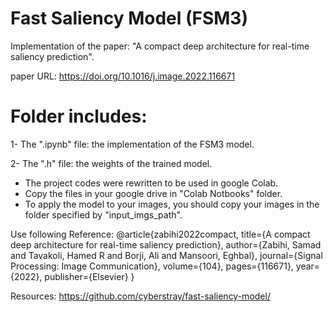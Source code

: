 # Fast Saliency Model (FSM3)

Implementation of  the paper: "A compact deep architecture for real-time saliency prediction".

paper URL: https://doi.org/10.1016/j.image.2022.116671

# Folder includes:
1- The ".ipynb" file: the implementation of the FSM3 model.

2- The ".h" file: the weights of the trained model.


- The project codes were rewritten to be used in google Colab.
- Copy the files in your google drive in "Colab Notbooks" folder. 
- To apply the model to your images, you should copy your images in the folder specified by "input_imgs_path".


Use following Reference: 
@article{zabihi2022compact,
  title={A compact deep architecture for real-time saliency prediction},
  author={Zabihi, Samad and Tavakoli, Hamed R and Borji, Ali and Mansoori, Eghbal},
  journal={Signal Processing: Image Communication},
  volume={104},
  pages={116671},
  year={2022},
  publisher={Elsevier}
}

Resources: https://github.com/cyberstray/fast-saliency-model/
